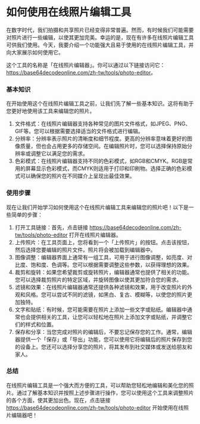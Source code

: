 如何使用在线照片编辑工具
============

在数字时代，我们拍摄和共享照片已经变得非常普遍。然而，有时候我们可能需要对照片进行一些编辑，以使其更加完美。幸运的是，现在有许多在线照片编辑工具可供我们使用。今天，我要介绍一个功能强大且易于使用的在线照片编辑工具，并向大家展示如何使用它。

这个工具的名称是「在线照片编辑器」。你可以通过以下链接访问它：<https://base64decodeonline.com/zh-tw/tools/photo-editor>。

### 基本知识

在开始使用这个在线照片编辑工具之前，让我们先了解一些基本知识。这将有助于您更好地使用该工具来编辑您的照片。

1. 文件格式：在线照片编辑器支持各种常见的图片文件格式，如JPEG、PNG、GIF等。您可以根据需要选择适当的文件格式进行编辑。
2. 分辨率：分辨率表示照片的清晰度和细节程度。更高的分辨率意味着更好的图像质量，但也会占用更多的存储空间。在编辑照片时，您可以选择保持原始分辨率或调整它以满足您的需求。
3. 色彩模式：在线照片编辑器支持不同的色彩模式，如RGB和CMYK。RGB是常用的屏幕显示色彩模式，而CMYK则适用于打印和印刷物。选择正确的色彩模式可以确保您的照片在不同媒介上呈现出最佳效果。

### 使用步骤

现在让我们开始学习如何使用这个在线照片编辑工具来编辑您的照片吧！以下是一些简单的步骤：

1. 打开工具链接：首先，点击链接 <https://base64decodeonline.com/zh-tw/tools/photo-editor> 打开在线照片编辑器。
2. 上传照片：在工具页面上，您将看到一个「上传照片」的按钮。点击该按钮，然后选择您要编辑的照片文件。照片将会被加载到编辑器中。
3. 图像调整：编辑器界面上通常有一组工具，可用于进行图像调整，如亮度、对比度、饱和度、色调等。您可以根据需要调整这些参数，以获得理想的效果。
4. 裁剪和旋转：如果您希望裁剪或旋转照片，编辑器通常也提供了相关的功能。您可以选择裁剪照片的特定区域，并旋转图像以使其更加符合您的需求。
5. 滤镜和效果：在线照片编辑器通常还提供各种滤镜和效果，用于改变照片的外观和风格。您可以尝试不同的滤镜，如黑白、复古、模糊等，以使您的照片更加独特。
6. 文字和贴纸：有时候，您可能需要在照片上添加一些文字或贴纸。编辑器中通常也会提供相关的工具，让您可以轻松地在照片上添加文字或贴纸，并调整它们的样式和位置。
7. 保存和分享：当您完成对照片的编辑后，不要忘记保存您的工作。通常，编辑器提供一个「保存」或「导出」功能，您可以使用它将编辑后的照片保存到您的设备上。您还可以选择分享您的照片，将其发布到社交媒体或发送给朋友和家人。

### 总结

在线照片编辑工具是一个强大而方便的工具，可以帮助您轻松地编辑和美化您的照片。通过了解基本知识并按照上述步骤进行操作，您可以使用这个工具来调整照片的各个方面，使其更加出色。现在，点击链接 <https://base64decodeonline.com/zh-tw/tools/photo-editor> 开始使用在线照片编辑器吧！